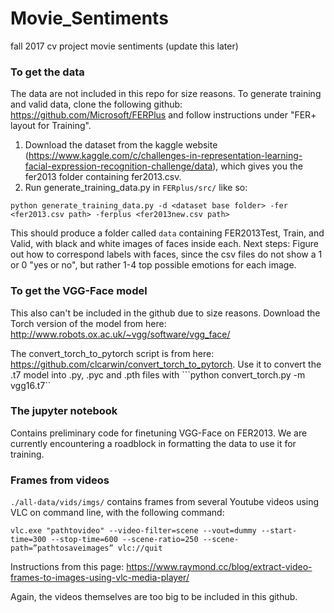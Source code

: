 # Movie_Sentiments
fall 2017 cv project movie sentiments (update this later)

### To get the data
The data are not included in this repo for size reasons.
To generate training and valid data, clone the following github: https://github.com/Microsoft/FERPlus and follow instructions under "FER+ layout for Training".
1. Download the dataset from the kaggle website (https://www.kaggle.com/c/challenges-in-representation-learning-facial-expression-recognition-challenge/data), which gives you the fer2013 folder containing fer2013.csv.
2. Run generate_training_data.py in `FERplus/src/` like so:
 
```python generate_training_data.py -d <dataset base folder> -fer <fer2013.csv path> -ferplus <fer2013new.csv path>```

This should produce a folder called `data` containing FER2013Test, Train, and Valid, with black and white images of faces inside each.
Next steps: Figure out how to correspond labels with faces, since the csv files do not show a 1 or 0 "yes or no", but rather 1-4 top possible emotions for each image.

### To get the VGG-Face model
This also can't be included in the github due to size reasons.
Download the Torch version of the model from here: http://www.robots.ox.ac.uk/~vgg/software/vgg_face/

The convert_torch_to_pytorch script is from here: https://github.com/clcarwin/convert_torch_to_pytorch. Use it to convert the .t7 model into  .py, .pyc and .pth files with ```python convert_torch.py -m vgg16.t7``

### The jupyter notebook
Contains preliminary code for finetuning VGG-Face on FER2013. We are currently encountering a roadblock in formatting the data to use it for training.

### Frames from videos
`./all-data/vids/imgs/` contains frames from several Youtube videos using VLC on command line, with the following command:

```vlc.exe "pathtovideo" --video-filter=scene --vout=dummy --start-time=300 --stop-time=600 --scene-ratio=250 --scene-path=”pathtosaveimages” vlc://quit```

Instructions from this page: https://www.raymond.cc/blog/extract-video-frames-to-images-using-vlc-media-player/

Again, the videos themselves are too big to be included in this github.